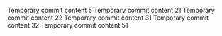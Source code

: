 Temporary commit content 5
Temporary commit content 21
Temporary commit content 22
Temporary commit content 31
Temporary commit content 32
Temporary commit content 51
